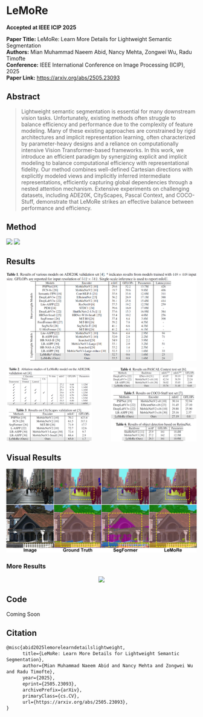 # LeMoRe

**Accepted at IEEE ICIP 2025**

**Paper Title:** LeMoRe: Learn More Details for Lightweight Semantic Segmentation  
**Authors:** Mian Muhammad Naeem Abid, Nancy Mehta, Zongwei Wu, Radu Timofte  
**Conference:** IEEE International Conference on Image Processing (ICIP), 2025  
**Paper Link:** https://arxiv.org/abs/2505.23093



## Abstract

> Lightweight semantic segmentation is essential for many downstream vision tasks. Unfortunately, existing methods often struggle to balance efficiency and performance due to the complexity of feature modeling. Many of these existing approaches are constrained by rigid architectures and implicit representation learning, often characterized by parameter-heavy designs and a reliance on computationally intensive Vision Transformer-based frameworks. In this work, we introduce an efficient paradigm by synergizing explicit and implicit modeling to balance computational efficiency with representational fidelity. Our method combines well-defined Cartesian directions with explicitly modeled views and implicitly inferred intermediate representations, efficiently capturing global dependencies through a  nested attention mechanism. Extensive experiments on challenging datasets, including ADE20K, CityScapes, Pascal Context, and COCO-Stuff, demonstrate that LeMoRe strikes an effective balance between performance and efficiency.



## Method

![ ](figures/LeMoRe_Full_Diagram.png)
![ ](figures/)


## Results

![ ](figures/Results1.PNG)

<div style="display: flex; justify-content: space-between;">
  <img src="figures/Results2.PNG" alt=" " width="45%" />
  <img src="figures/Results3.PNG" alt=" " width="45%" />
</div>


## Visual Results

<div align="center">
<img src="figures/LeMoRe_Visual_Results.png" alt=" " width="700" />
</div>

### More Results
<div align="center">
<img src="figures/LeMoRe_Visual_Results_Supplementray.png" alt=" " width="700" />
</div>




## Code

Coming Soon



## Citation
```plaintext
@misc{abid2025lemorelearndetailslightweight,
      title={LeMoRe: Learn More Details for Lightweight Semantic Segmentation}, 
      author={Mian Muhammad Naeem Abid and Nancy Mehta and Zongwei Wu and Radu Timofte},
      year={2025},
      eprint={2505.23093},
      archivePrefix={arXiv},
      primaryClass={cs.CV},
      url={https://arxiv.org/abs/2505.23093}, 
}
